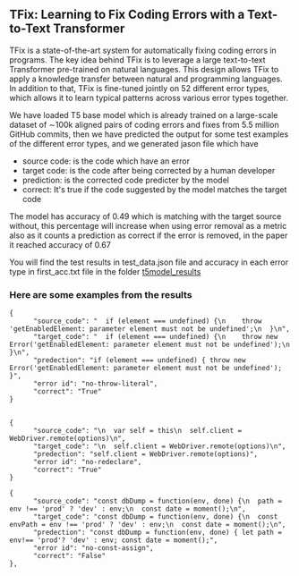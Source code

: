 ## TFix: Learning to Fix Coding Errors with a Text-to-Text Transformer


TFix is a state-of-the-art system for automatically fixing coding errors in programs. The key idea behind TFix is to leverage a large text-to-text Transformer pre-trained on natural languages. This design allows TFix to apply a knowledge transfer between natural and programming languages. In addition to that, TFix is fine-tuned jointly on 52 different error types, which allows it to learn typical patterns across various error types together.



We have loaded T5 base model which is already trained on a large-scale dataset of ∼100k aligned pairs of coding errors and fixes from 5.5 million GitHub commits, then we have predicted the output for some test examples of the different error types, and we generated jason file which have
* source code: is the code which have an error
* target code: is the code after being corrected by a human developer
* prediction: is the corrected code predicter by the model
* correct: It's true if the code suggested by the model matches the target code

The model has accuracy of 0.49 which is matching with the target source without, this percentage will increase when using error removal as a metric also as it counts a prediction as correct if the error is removed, in the paper it reached accuracy of 0.67

You will find the test results in test_data.json file and accuracy in each error type in first_acc.txt file in the folder [t5model_results](t5model_results)

### Here are some examples from the results
```
{
      "source_code": "  if (element === undefined) {\n    throw 'getEnabledElement: parameter element must not be undefined';\n  }\n",
      "target_code": "  if (element === undefined) {\n    throw new Error('getEnabledElement: parameter element must not be undefined');\n  }\n",
      "predection": "if (element === undefined) { throw new Error('getEnabledElement: parameter element must not be undefined'); }",
      "error id": "no-throw-literal",
      "correct": "True"
}


{
      "source_code": "\n  var self = this\n  self.client = WebDriver.remote(options)\n",
      "target_code": "\n  self.client = WebDriver.remote(options)\n",
      "predection": "self.client = WebDriver.remote(options)",
      "error id": "no-redeclare",
      "correct": "True"
}

{
      "source_code": "const dbDump = function(env, done) {\n  path = env !== 'prod' ? 'dev' : env;\n  const date = moment();\n",
      "target_code": "const dbDump = function(env, done) {\n  const envPath = env !== 'prod' ? 'dev' : env;\n  const date = moment();\n",
      "predection": "const dbDump = function(env, done) { let path = env!== 'prod'? 'dev' : env; const date = moment();",
      "error id": "no-const-assign",
      "correct": "False"
},
```

